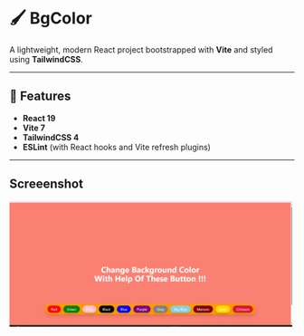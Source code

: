 # 🖌️ BgColor

A lightweight, modern React project bootstrapped with **Vite** and styled using **TailwindCSS**.

---

## 🚀 Features

- **React 19**
- **Vite 7**
- **TailwindCSS 4**
- **ESLint** (with React hooks and Vite refresh plugins)

---
 
## Screeenshot
<img src="bgColorChanger/src/assets/image.png" width=500>
